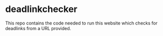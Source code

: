 # deadlinkchecker
This repo contains the code needed to run this website which checks for deadlinks from a URL provided.
